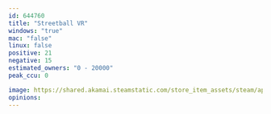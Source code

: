 ```yaml
---
id: 644760
title: "Streetball VR"
windows: "true"
mac: "false"
linux: false
positive: 21
negative: 15
estimated_owners: "0 - 20000"
peak_ccu: 0

image: https://shared.akamai.steamstatic.com/store_item_assets/steam/apps/644760/header.jpg?t=1713192178
opinions:
---
```

